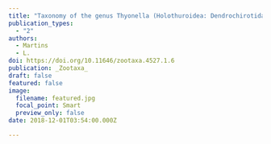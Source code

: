 ```yaml
---
title: "Taxonomy of the genus Thyonella (Holothuroidea: Dendrochirotida), with mention of the first record of T. sabanillaensis from the southwestern Atlantic Ocean"
publication_types:
  - "2"
authors:
  - Martins
  - L.
doi: https://doi.org/10.11646/zootaxa.4527.1.6
publication: _Zootaxa_
draft: false
featured: false
image:
  filename: featured.jpg
  focal_point: Smart
  preview_only: false
date: 2018-12-01T03:54:00.000Z

---
```

